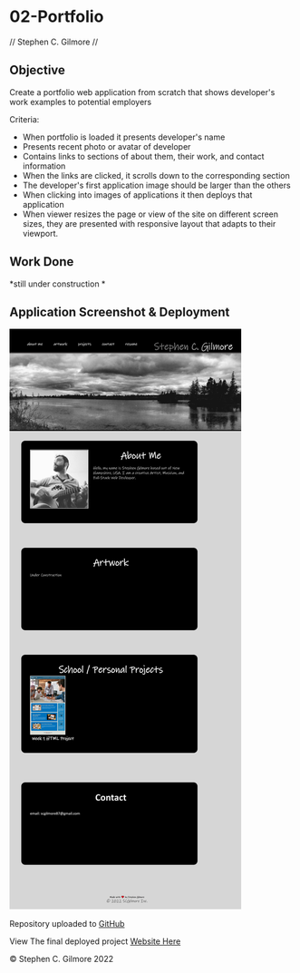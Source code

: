 # 02-Portfolio
// Stephen C. Gilmore //

## Objective 

Create a portfolio web application from scratch that shows developer's work examples to potential employers

Criteria: 

* When portfolio is loaded it presents developer's name
* Presents recent photo or avatar of developer
* Contains links to sections of about them, their work, and contact information
* When the links are clicked, it scrolls down to the corresponding section
* The developer's first application image should be larger than the others
* When clicking into images of applications it then deploys that application
* When viewer resizes the page or view of the site on different screen sizes, 
they are presented with responsive layout that adapts to their viewport. 


## Work Done 

*still under construction *

 


## Application Screenshot & Deployment

![Screenshot of website](./assets/images/scgilmore_portfolio_preview.png)

Repository uploaded to [GitHub](
https://github.com/scgilmore87/02-Portfolio)

View The final deployed project [Website Here](https://scgilmore87.github.io/02-Portfolio/)


&copy; Stephen C. Gilmore 2022
